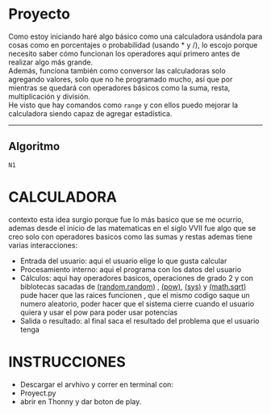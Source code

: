 # Proyecto
Como estoy iniciando haré algo básico como una calculadora usándola para cosas como en porcentajes o probabilidad (usando * y /), lo escojo porque necesito saber cómo funcionan los operadores aquí primero antes de realizar algo más grande.  
Además, funciona también como conversor las calculadoras solo agregando valores, solo que no he programado mucho, así que por mientras se quedará con operadores básicos como la suma, resta, multiplicación y división.  
He visto que hay comandos como `range` y con ellos puedo mejorar la calculadora siendo capaz de agregar estadística.

---

## Algoritmo
`N1 `

# CALCULADORA
contexto esta idea surgio porque fue lo más basico que se me ocurrio, ademas desde el inicio de las matematicas en el siglo VVII fue algo que se creo solo con operadores basicos como las sumas y restas 
ademas tiene varias interacciones:
- Entrada del usuario: aqui el usuario elige lo que gusta calcular
- Procesamiento interno: aqui el programa con los datos del usuario 
- Cálculos: aqui hay operadores basicos, operaciones de grado 2 y con biblotecas sacadas de [(random.random)](https://docs.python.org/es/3.13/library/random.html) , [(pow)](https://docs.python.org/3/library/functions.html#pow), [(sys)](https://docs.python.org/3/library/sys.html) y [(math.sqrt) ](https://docs.python.org/3/library/math.html#math.sqrt) pude hacer que las raices funcionen , que el mismo codigo saque un numero aleatorio, poder hacer que el sistema cierre cuando el usuario quiera  y usar el pow para poder usar potencias  
- Salida o resultado: al final saca el resultado del problema que el usuario tenga 

# INSTRUCCIONES
- Descargar el arvhivo y correr en terminal con:
- Proyect.py
- abrir en Thonny y dar boton de play.
 

